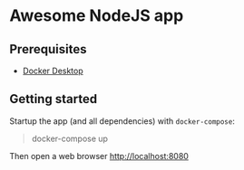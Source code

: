 # Awesome NodeJS app

## Prerequisites
- [Docker Desktop](https://www.docker.com/products/docker-desktop)

## Getting started
Startup the app (and all dependencies) with `docker-compose`:
> docker-compose up

Then open a web browser
[http://localhost:8080](http://localhost:8080)